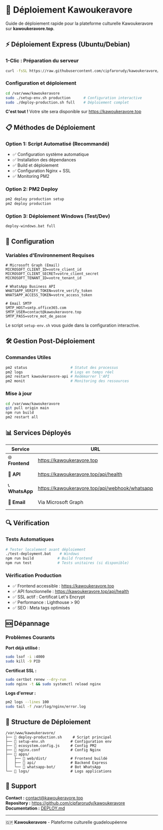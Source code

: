 # 🚀 Déploiement Kawoukeravore

Guide de déploiement rapide pour la plateforme culturelle Kawoukeravore sur **kawoukeravore.top**.

## ⚡ Déploiement Express (Ubuntu/Debian)

### 1-Clic : Préparation du serveur
```bash
curl -fsSL https://raw.githubusercontent.com/cipfarorudy/kawoukeravore/main/quick-deploy.sh | sudo bash
```

### Configuration et déploiement
```bash
cd /var/www/kawoukeravore
sudo ./setup-env.sh production      # Configuration interactive
sudo ./deploy-production.sh full    # Déploiement complet
```

**C'est tout !** Votre site sera disponible sur https://kawoukeravore.top

## 📋 Méthodes de Déploiement

### Option 1: Script Automatisé (Recommandé)
- ✅ Configuration système automatique
- ✅ Installation des dépendances  
- ✅ Build et déploiement
- ✅ Configuration Nginx + SSL
- ✅ Monitoring PM2

### Option 2: PM2 Deploy
```bash
pm2 deploy production setup
pm2 deploy production
```

### Option 3: Déploiement Windows (Test/Dev)
```cmd
deploy-windows.bat full
```

## 🔧 Configuration

### Variables d'Environnement Requises
```env
# Microsoft Graph (Email)
MICROSOFT_CLIENT_ID=votre_client_id
MICROSOFT_CLIENT_SECRET=votre_client_secret  
MICROSOFT_TENANT_ID=votre_tenant_id

# WhatsApp Business API
WHATSAPP_VERIFY_TOKEN=votre_verify_token
WHATSAPP_ACCESS_TOKEN=votre_access_token

# Email SMTP  
SMTP_HOST=smtp.office365.com
SMTP_USER=contact@kawoukeravore.top
SMTP_PASS=votre_mot_de_passe
```

Le script `setup-env.sh` vous guide dans la configuration interactive.

## 🛠️ Gestion Post-Déploiement

### Commandes Utiles
```bash
pm2 status                    # Statut des processus
pm2 logs                      # Logs en temps réel  
pm2 restart kawoukeravore-api # Redémarrer l'API
pm2 monit                     # Monitoring des ressources
```

### Mise à jour
```bash
cd /var/www/kawoukeravore
git pull origin main
npm run build
pm2 restart all
```

## 📊 Services Déployés

| Service | URL | Description |
|---------|-----|-------------|
| 🌐 **Frontend** | https://kawoukeravore.top | Site React optimisé |
| 🔧 **API** | https://kawoukeravore.top/api/health | Backend Express |
| 📞 **WhatsApp** | https://kawoukeravore.top/api/webhook/whatsapp | Bot WhatsApp |
| 📧 **Email** | Via Microsoft Graph | Formulaires de contact |

## 🔍 Vérification

### Tests Automatiques
```bash
# Tester localement avant déploiement
./test-deployment.bat    # Windows
npm run build           # Build frontend
npm run test            # Tests unitaires (si disponible)
```

### Vérification Production
- ✅ Frontend accessible : https://kawoukeravore.top
- ✅ API fonctionnelle : https://kawoukeravore.top/api/health  
- ✅ SSL actif : Certificat Let's Encrypt
- ✅ Performance : Lighthouse > 90
- ✅ SEO : Meta tags optimisés

## 🆘 Dépannage

### Problèmes Courants

**Port déjà utilisé :**
```bash
sudo lsof -i :4000
sudo kill -9 PID
```

**Certificat SSL :**
```bash
sudo certbot renew --dry-run
sudo nginx -t && sudo systemctl reload nginx
```

**Logs d'erreur :**
```bash
pm2 logs --lines 100
sudo tail -f /var/log/nginx/error.log
```

## 📁 Structure de Déploiement

```
/var/www/kawoukeravore/
├── 📄 deploy-production.sh     # Script principal
├── 📄 setup-env.sh            # Configuration env
├── 📄 ecosystem.config.js     # Config PM2  
├── 📄 nginx.conf              # Config Nginx
├── 📁 apps/
│   ├── 📁 web/dist/           # Frontend buildé
│   ├── 📁 api/                # Backend Express
│   └── 📁 whatsapp-bot/       # Bot WhatsApp
└── 📁 logs/                   # Logs applications
```

## 🌴 Support

**Contact :** contact@kawoukeravore.top  
**Repository :** https://github.com/cipfarorudy/kawoukeravore  
**Documentation :** [DEPLOY.md](./DEPLOY.md)

---

🇬🇵 **Kawoukeravore** - Plateforme culturelle guadeloupéenne